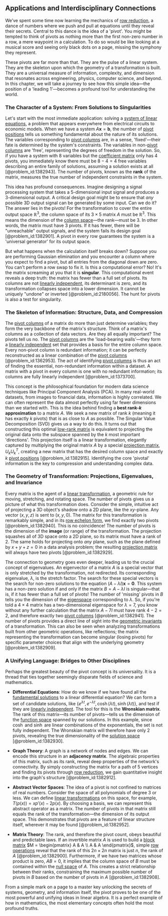 ## Applications and Interdisciplinary Connections

We’ve spent some time now learning the mechanics of [row reduction](@article_id:153096), a dance of numbers where we push and pull at equations until they reveal their secrets. Central to this dance is the idea of a 'pivot'. You might be tempted to think of pivots as nothing more than the first non-zero number in a row, a mere waypoint in a calculation. To do so would be like looking at a musical score and seeing only black dots on a page, missing the symphony they represent.

These pivots are far more than that. They are the pulse of a linear system. They are the skeleton upon which the geometry of a transformation is built. They are a universal measure of information, complexity, and dimension that resonates across engineering, physics, computer science, and beyond. In this chapter, we will take a journey to see how this simple idea—the position of a 'leading 1'—becomes a profound tool for understanding the world.

### The Character of a System: From Solutions to Singularities

Let's start with the most immediate application: solving a [system of linear equations](@article_id:139922), a problem that appears everywhere from electrical circuits to economic models. When we have a system $A\mathbf{x} = \mathbf{b}$, the number of [pivot positions](@article_id:155192) tells us something fundamental about the nature of its solutions. The variables corresponding to [pivot columns](@article_id:148278) are, in a sense, 'fixed'—their fate is determined by the system's constraints. The variables in non-[pivot columns](@article_id:148278) are 'free', representing the degrees of freedom in the solution. So, if you have a system with 8 variables but the [coefficient matrix](@article_id:150979) only has 4 pivots, you immediately know there must be $8 - 4 = 4$ free variables describing an entire family of solutions, assuming a solution exists at all [@problem_id:1382943]. The number of pivots, known as the **rank** of the matrix, measures the true number of independent constraints in the system.

This idea has profound consequences. Imagine designing a signal processing system that takes a 5-dimensional input signal and produces a 3-dimensional output. A critical design goal might be to ensure that *any* possible 3D output signal can be generated by some input. Can we do it? The answer lies in the pivots! For the transformation to cover the entire output space $\mathbb{R}^3$, the column space of its $3 \times 5$ matrix $A$ must be $\mathbb{R}^3$. This means the dimension of the [column space](@article_id:150315)—the rank—must be 3. In other words, the matrix must have 3 pivots. If it has fewer, there will be "unreachable" output signals, and the system fails its design goal [@problem_id:1382901]. A pivot in every row guarantees the system is a 'universal generator' for its output space.

But what happens when the calculation itself breaks down? Suppose you are performing Gaussian elimination and you encounter a column where you expect to find a pivot, but all entries from the diagonal down are zero. You can't perform a row swap to fix it. Is this a computational error? No! It's the matrix screaming at you that it is **singular**. This computational event reveals a deep truth: the matrix has fewer than a full set of pivots. Its columns are not [linearly independent](@article_id:147713), its determinant is zero, and its transformation collapses space into a lower dimension. It cannot be uniquely "undone" or inverted [@problem_id:2180056]. The hunt for pivots is also a test for singularity.

### The Skeleton of Information: Structure, Data, and Compression

The [pivot columns](@article_id:148278) of a matrix do more than just determine variables; they form the very backbone of the matrix's structure. Think of a matrix's columns as a collection of data vectors. Are they all equally important? The pivots tell us no. The [pivot columns](@article_id:148278) are the 'load-bearing walls'—they form a [linearly independent](@article_id:147713) set that provides a basis for the entire column space. Every non-pivot column is redundant information; it can be perfectly reconstructed as a linear combination of the [pivot columns](@article_id:148278) [@problem_id:1362953]. The act of identifying [pivot columns](@article_id:148278) is thus an act of finding the essential, non-redundant information within a dataset. A matrix with a pivot in every column is one with no redundant information; its columns are fully linearly independent [@problem_id:1373700].

This concept is the philosophical foundation for modern data science techniques like Principal Component Analysis (PCA). In many real-world datasets, from images to financial data, information is highly correlated. We can often represent the data almost perfectly using far fewer dimensions than we started with. This is the idea behind finding a **best rank-$k$ approximation** to a matrix $A$. We seek a new matrix of rank $k$ (meaning it has exactly $k$ pivots) that is as close to $A$ as possible. The Singular Value Decomposition (SVD) gives us a way to do this. It turns out that constructing this optimal [low-rank matrix](@article_id:634882) is equivalent to projecting the original data onto the subspace spanned by the $k$ most important 'directions'. This projection itself is a linear transformation, elegantly captured by multiplying the original matrix $A$ by a special [projection matrix](@article_id:153985), $U_k U_k^T$, creating a new matrix that has the desired column space and exactly $k$ [pivot positions](@article_id:155192) [@problem_id:1382915]. Identifying the core 'pivotal' information is the key to compression and understanding complex data.

### The Geometry of Transformation: Projections, Eigenvalues, and Invariance

Every matrix is the agent of a [linear transformation](@article_id:142586), a geometric rule for moving, stretching, and rotating space. The number of pivots gives us a picture of what this transformation does. Consider the simple, intuitive act of projecting a 3D object's shadow onto a 2D plane, like the $xy$-plane. Any vector $(x,y,z)$ is sent to $(x,y,0)$. The matrix for this transformation is remarkably simple, and in its [row echelon form](@article_id:136129), we find exactly two pivots [@problem_id:1382940]. This is no coincidence! The number of pivots is the dimension of the **image** (or range) of the transformation. The projection squashes all of 3D space onto a 2D plane, so its matrix must have a rank of 2. The same holds for projecting onto *any* plane, such as the plane defined by $x+y+z=0$ in a data analysis problem; the resulting [projection matrix](@article_id:153985) will always have two pivots [@problem_id:1382929].

The connection to geometry goes even deeper, leading us to the crucial concept of eigenvalues. An eigenvector of a matrix $A$ is a special vector that is only stretched by the transformation, not redirected. Its corresponding eigenvalue, $\lambda$, is the stretch factor. The search for these special vectors is the search for non-zero solutions to the equation $(A - \lambda I)\mathbf{x} = \mathbf{0}$. This system has a non-zero solution if and only if the matrix $B = A - \lambda I$ is singular—that is, if it has fewer than a full set of pivots! The number of 'missing' pivots in $B$ tells you the dimension of the [eigenspace](@article_id:150096) corresponding to $\lambda$. So, if you're told a $4 \times 4$ matrix has a two-dimensional eigenspace for $\lambda=7$, you know without any further calculation that the matrix $A - 7I$ must have rank $4 - 2 = 2$, and therefore exactly two [pivot columns](@article_id:148278) [@problem_id:1382941]. The number of pivots provides a direct line of sight into the [geometric invariants](@article_id:178117) of a transformation. This can also be seen when analyzing transformations built from other geometric operations, like reflections; the matrix representing the transformation can become singular (losing pivots) for specific parameter choices that align with the underlying geometry [@problem_id:1382909].

### A Unifying Language: Bridges to Other Disciplines

Perhaps the greatest beauty of the pivot concept is its universality. It is a thread that ties together seemingly disparate fields of science and mathematics.

-   **Differential Equations**: How do we know if we have found all the [fundamental solutions](@article_id:184288) to a linear differential equation? We can form a set of candidate solutions, like $\{ e^{\lambda t}, e^{-\lambda t}, \cosh(\lambda t), \sinh(\lambda t) \}$, and test if they are [linearly independent](@article_id:147713). The tool for this is the **Wronskian matrix**. The rank of this matrix—its number of pivots—tells us the dimension of the [function space](@article_id:136396) spanned by our solutions. In this example, since $\cosh$ and $\sinh$ are linear combinations of the exponentials, the set is not fully independent. The Wronskian matrix will therefore have only 2 pivots, revealing the true dimensionality of the [solution space](@article_id:199976) [@problem_id:1382930].

-   **Graph Theory**: A graph is a network of nodes and edges. We can encode this structure in an **adjacency matrix**. The algebraic properties of this matrix, such as its rank, reveal deep properties of the network's connectivity. By simply constructing the matrix for a path of 5 vertices and finding its pivots through [row reduction](@article_id:153096), we gain quantitative insight into the graph's structure [@problem_id:1382912].

-   **Abstract Vector Spaces**: The idea of a pivot is not confined to matrices of real numbers. Consider the space of all polynomials of degree 3 or less. We can define [linear transformations](@article_id:148639) on this space, for example, $T(p(x)) = x p'(x) - 2p(x)$. By choosing a basis, we can represent this abstract operator as a matrix. The number of pivots in that matrix still equals the rank of the transformation—the dimension of its output space. This demonstrates that pivots are a feature of linear structure itself, wherever it may be found [@problem_id:1382952].

-   **Matrix Theory**: The rank, and therefore the pivot count, obeys beautiful and predictable laws. If an invertible matrix $A$ is used to build a [block matrix](@article_id:147941) $M = \begin{pmatrix} A & A \\ A & A \end{pmatrix}$, simple [row operations](@article_id:149271) reveal that the rank of this $2n \times 2n$ matrix is just $n$, the rank of $A$ [@problem_id:1382900]. Furthermore, if we have two matrices whose product is zero, $AB=0$, it implies that the column space of $B$ must be contained within the [null space](@article_id:150982) of $A$. This creates a strict relationship between their ranks, constraining the maximum possible number of pivots in $B$ based on the number of pivots in $A$ [@problem_id:1382908].

From a simple mark on a page to a master key unlocking the secrets of systems, geometry, and information itself, the pivot proves to be one of the most powerful and unifying ideas in linear algebra. It is a perfect example of how in mathematics, the most elementary concepts often hold the most profound truths.